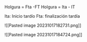 Holgura = Fta -FT
Holgura = Ita - IT

Ita: Inicio tardío
Fta: finalización tardía

![[Pasted image 20231017182731.png]]


![[Pasted image 20231017184724.png]]

